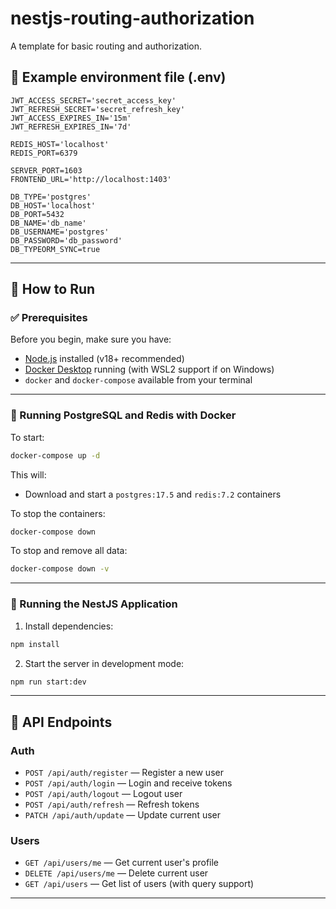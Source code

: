 # nestjs-routing-authorization

A template for basic routing and authorization.

## 📄 Example environment file (.env)

```env
JWT_ACCESS_SECRET='secret_access_key'
JWT_REFRESH_SECRET='secret_refresh_key' 
JWT_ACCESS_EXPIRES_IN='15m'
JWT_REFRESH_EXPIRES_IN='7d'

REDIS_HOST='localhost'
REDIS_PORT=6379   

SERVER_PORT=1603
FRONTEND_URL='http://localhost:1403'

DB_TYPE='postgres'
DB_HOST='localhost'
DB_PORT=5432
DB_NAME='db_name'
DB_USERNAME='postgres'
DB_PASSWORD='db_password'
DB_TYPEORM_SYNC=true

```

---

## 🚀 How to Run

### ✅ Prerequisites

Before you begin, make sure you have:

- [Node.js](https://nodejs.org/) installed (v18+ recommended)
- [Docker Desktop](https://www.docker.com/products/docker-desktop/) running (with WSL2 support if on Windows)
- `docker` and `docker-compose` available from your terminal

---

### 🐘 Running PostgreSQL and Redis with Docker

To start:

```bash
docker-compose up -d
```

This will:
- Download and start a `postgres:17.5` and `redis:7.2` containers

To stop the containers:

```bash
docker-compose down
```

To stop and remove all data:

```bash
docker-compose down -v
```

---

### 🧪 Running the NestJS Application

1. Install dependencies:

```bash
npm install
```

2. Start the server in development mode:

```bash
npm run start:dev
```

---

## 📡 API Endpoints

### Auth
- `POST /api/auth/register` — Register a new user
- `POST /api/auth/login` — Login and receive tokens
- `POST /api/auth/logout` — Logout user
- `POST /api/auth/refresh` — Refresh tokens
- `PATCH /api/auth/update` — Update current user

### Users
- `GET /api/users/me` — Get current user's profile
- `DELETE /api/users/me` — Delete current user
- `GET /api/users` — Get list of users (with query support)

---

